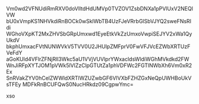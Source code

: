 Vm0wd2VFNUdiRmRXV0doVlltdHdUMVp0TVZOV1ZsbDNXa1pPVlUxV2NEQlVW
bU0xVmpKS1NHVkdiRnBOCk0wSklWbTB4UzFJeVRrbGlSbVJYQ2sweFNsRldi
WGhoVXpKT2MxZHVSbGRpUmxwd1EyeEtkVkZzUmxoVwpiSEJYV2xWa1QyUkdV
bkphUmxacFVtNUNWVkV5TVV0U2JHUlpZMFprV0FwVFJVcEZWbXRTUzFVeFdY
aGoKUld4VFlrZFNjRll3Wkc5aU1VVjVUVlprYWxacldsWldiWGhMVkdkd2FW
WnJiRFpXYTJOM1pVWk5lVlZzClpGTUtZa1phVDFWc2FGTlNWbXh6Vm0xR2Ex
SnRVakZYV0hCelZWWldXRTlWZUZwbGF6VlVXbFZHZGxNeQpUWHBoUkVsTFEy
MDFkRnBCUFQwS0NucHRkdz09CgpwYmc=

xso